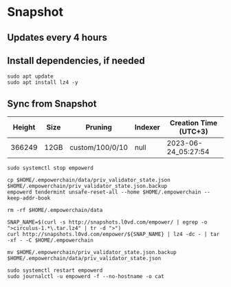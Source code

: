 # Snapshot

## Updates every 4 hours

## Install dependencies, if needed
```
sudo apt update
sudo apt install lz4 -y
```

## Sync from Snapshot  
| Height  | Size | Pruning | Indexer | Creation Time (UTC+3) |
| --------- | --------- | --------- | --------- | --------- |
| 366249  | 12GB  | custom/100/0/10 | null | 2023-06-24_05:27:54 |

```
sudo systemctl stop empowerd

cp $HOME/.empowerchain/data/priv_validator_state.json $HOME/.empowerchain/priv_validator_state.json.backup
empowerd tendermint unsafe-reset-all --home $HOME/.empowerchain --keep-addr-book

rm -rf $HOME/.empowerchain/data 

SNAP_NAME=$(curl -s http://snapshots.l0vd.com/empower/ | egrep -o ">circulus-1.*\.tar.lz4" | tr -d ">")
curl http://snapshots.l0vd.com/empower/${SNAP_NAME} | lz4 -dc - | tar -xf - -C $HOME/.empowerchain

mv $HOME/.empowerchain/priv_validator_state.json.backup $HOME/.empowerchain/data/priv_validator_state.json

sudo systemctl restart empowerd
sudo journalctl -u empowerd -f --no-hostname -o cat
```
